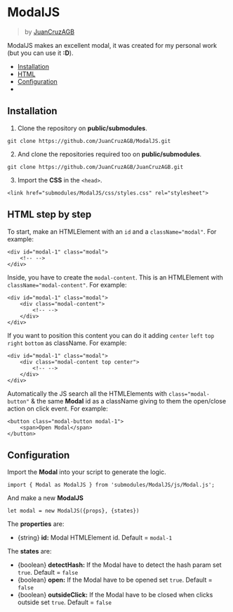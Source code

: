 
# ModalJS
> by [JuanCruzAGB](https://github.com/JuanCruzAGB)

ModalJS makes an excellent modal, it was created for my personal work (but you can use it **:D**).

-  [Installation](#installation)
-  [HTML](#html-step-by-step)
-  [Configuration](#configuration)
- 
## Installation
1. Clone the repository on **public/submodules**.
```
git clone https://github.com/JuanCruzAGB/ModalJS.git
```

2. And clone the repositories required too on **public/submodules**.
```
git clone https://github.com/JuanCruzAGB/JuanCruzAGB.git
```

 3. Import the **CSS** in the `<head>`.
```
<link href="submodules/ModalJS/css/styles.css" rel="stylesheet">
```

## HTML step by step
To start, make an HTMLElement with an `id` and a `className="modal"`.
For example:
```
<div id="modal-1" class="modal">
	<!-- -->
</div>
```
Inside, you have to create the `modal-content`. This is an HTMLElement with `className="modal-content"`.
For example:
```
<div id="modal-1" class="modal">
	<div class="modal-content">
		<!-- -->
	</div>
</div>
```
If you want to position this content you can do it adding `center` `left` `top` `right` `bottom` as className.
For example:
```
<div id="modal-1" class="modal">
	<div class="modal-content top center">
		<!-- -->
	</div>
</div>
```
Automatically the JS search all the HTMLElements with `class="modal-button"` & the same **Modal** id as a className giving to them the open/close action on click event.
For example:
```
<button class="modal-button modal-1">
	<span>Open Modal</span>
</button>
```

## Configuration
Import the **Modal** into your script to generate the logic.
```
import { Modal as ModalJS } from 'submodules/ModalJS/js/Modal.js';
```
And make a new **ModalJS**
```
let modal = new ModalJS({props}, {states})
```

The **properties** are:
- {string} **id:** Modal HTMLElement id. Default = `modal-1`

The **states** are:
- {boolean} **detectHash:** If the Modal have to detect the hash param set `true`. Default = `false`
- {boolean} **open:** If the Modal have to be opened set `true`. Default = `false`
- {boolean} **outsideClick:** If the Modal have to be closed when clicks outside set `true`. Default = `false`